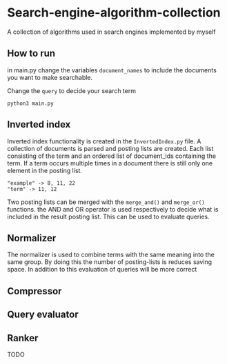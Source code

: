 # Search-engine-algorithm-collection
A collection of algorithms used in search engines implemented by myself 

## How to run
in main.py change the variables `document_names` to include the documents you want to make searchable.

Change the `query` to decide your search term

```
python3 main.py
```

## Inverted index
Inverted index functionality is created in the `InvertedIndex.py` file. A collection of documents is parsed and posting lists are created. Each list consisting of the term and an ordered list of document_ids containing the term. If a term occurs multiple times in a document there is still only one element in the posting list.
```
"example" -> 8, 11, 22
"term" -> 11, 12
```


Two posting lists can be merged with the `merge_and()` and `merge_or()` functions. the AND and OR operator is used respectively to decide what is included in the result posting list. This can be used to evaluate queries.

## Normalizer
The normalizer is used to combine terms with the same meaning into the same group. By doing this the number of posting-lists is reduces saving space. In addition to this evaluation of queries will be more correct


## Compressor

## Query evaluator

## Ranker
TODO